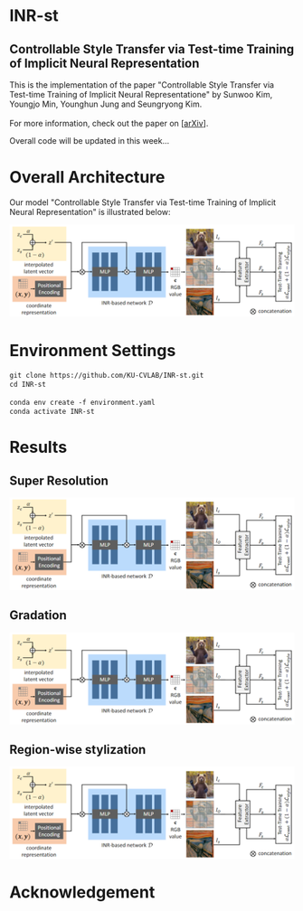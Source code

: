 # INR-st
## Controllable Style Transfer via Test-time Training of Implicit Neural Representation
This is the implementation of the paper "Controllable Style Transfer via Test-time Training of Implicit Neural Representatione" by Sunwoo Kim, Youngjo Min, Younghun Jung and Seungryong Kim. \
\
For more information, check out the paper on [[arXiv](https://arxiv.org/)].

Overall code will be updated in this week...

# Overall Architecture

Our model "Controllable Style Transfer via Test-time Training of Implicit Neural Representation" is illustrated below:


![alt text](/images/structure.png)


# Environment Settings

```
git clone https://github.com/KU-CVLAB/INR-st.git 
cd INR-st

conda env create -f environment.yaml
conda activate INR-st
```
# Results

## Super Resolution
![alt text](/images/structure.png)

## Gradation
![alt text](/images/structure.png)

## Region-wise stylization
![alt text](/images/structure.png)

# Acknowledgement <a name="Acknowledgement"></a>


